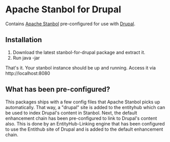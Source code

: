 # Apache Stanbol for Drupal

Contains [Apache Stanbol](http://stanbol.apache.org/) pre-configured for use with [Drupal](http://drupal.org).

## Installation
1. Download the latest stanbol-for-drupal package and extract it.
2. Run java -jar 

That's it. Your stanbol instance should be up and running. Access it via http://localhost:8080


## What has been pre-configured?
This packages ships with a few config files that Apache Stanbol picks up automatically. That way, a "drupal" site is added to the entityhub which can be used to index Drupal's content in Stanbol. Next, the default enhancement chain has been pre-configured to link to Drupal's content also. This is done by an EntityHub-Linking engine that has been configured to use the Entithub site of Drupal and is added to the default enhancement chain.
